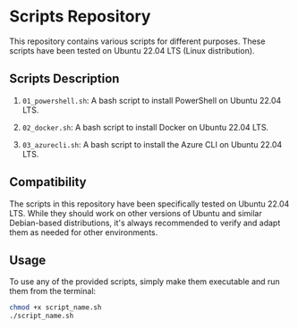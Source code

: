 # Scripts Repository

This repository contains various scripts for different purposes. These scripts have been tested on Ubuntu 22.04 LTS (Linux distribution).

## Scripts Description

1. `01_powershell.sh`: A bash script to install PowerShell on Ubuntu 22.04 LTS.

2. `02_docker.sh`: A bash script to install Docker on Ubuntu 22.04 LTS.

3. `03_azurecli.sh`: A bash script to install the Azure CLI on Ubuntu 22.04 LTS.

## Compatibility

The scripts in this repository have been specifically tested on Ubuntu 22.04 LTS. While they should work on other versions of Ubuntu and similar Debian-based distributions, it's always recommended to verify and adapt them as needed for other environments.

## Usage

To use any of the provided scripts, simply make them executable and run them from the terminal:

```bash
chmod +x script_name.sh
./script_name.sh
